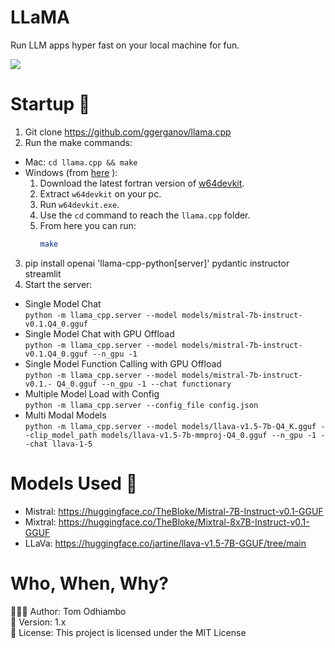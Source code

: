 # LLaMA
Run LLM apps hyper fast on your local machine for fun. 

<a href=""><img src="https://encrypted-tbn0.gstatic.com/images?q=tbn:ANd9GcSD14Hheu5U8KIDxdw3ZG8A-AoMDSEoQUE-MNCEbBrfJ-FOHbI_MyflT8jw2PI_soMTQuo&usqp=CAU"/></a>


# Startup 🚀
1. Git clone https://github.com/ggerganov/llama.cpp 
2. Run the make commands: 
- Mac: `cd llama.cpp && make`
- Windows (from <a href="https://github.com/ggerganov/llama.cpp/blob/master/README.md">here</a> ):
    1. Download the latest fortran version of [w64devkit](https://github.com/skeeto/w64devkit/releases).
    2. Extract `w64devkit` on your pc.
    3. Run `w64devkit.exe`.
    4. Use the `cd` command to reach the `llama.cpp` folder.
    5. From here you can run:
        ```bash
        make
        ```
3. pip install openai 'llama-cpp-python[server]' pydantic instructor streamlit
4. Start the server: 
- Single Model Chat </br>
`python -m llama_cpp.server --model models/mistral-7b-instruct-v0.1.Q4_0.gguf `
- Single Model Chat with GPU Offload</br>
`python -m llama_cpp.server --model models/mistral-7b-instruct-v0.1.Q4_0.gguf --n_gpu -1` 
- Single Model Function Calling with GPU Offload</br>
`python -m llama_cpp.server --model models/mistral-7b-instruct-v0.1.- Q4_0.gguf --n_gpu -1 --chat functionary` 
- Multiple Model Load with Config</br>
`python -m llama_cpp.server --config_file config.json`
- Multi Modal Models</br>
`python -m llama_cpp.server --model models/llava-v1.5-7b-Q4_K.gguf --clip_model_path models/llava-v1.5-7b-mmproj-Q4_0.gguf --n_gpu -1 --chat llava-1-5` </br>

# Models Used 🤖
- Mistral: https://huggingface.co/TheBloke/Mistral-7B-Instruct-v0.1-GGUF
- Mixtral: https://huggingface.co/TheBloke/Mixtral-8x7B-Instruct-v0.1-GGUF
- LLaVa: https://huggingface.co/jartine/llava-v1.5-7B-GGUF/tree/main

# Who, When, Why?

👨🏾‍💻 Author: Tom Odhiambo <br />
📅 Version: 1.x<br />
📜 License: This project is licensed under the MIT License </br>